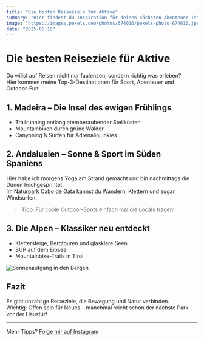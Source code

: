 ```yaml
---
title: "Die besten Reiseziele für Aktive"
summary: "Hier findest du Inspiration für deinen nächsten Abenteuer-Trip."
image: "https://images.pexels.com/photos/674010/pexels-photo-674010.jpeg?auto=compress&h=400"
date: "2025-06-10"
---
```


# Die besten Reiseziele für Aktive

Du willst auf Reisen nicht nur faulenzen, sondern richtig was erleben?  
Hier kommen meine Top-3-Destinationen für Sport, Abenteuer und Outdoor-Fun!

## 1. Madeira – Die Insel des ewigen Frühlings

- Trailrunning entlang atemberaubender Steilküsten
- Mountainbiken durch grüne Wälder
- Canyoning & Surfen für Adrenalinjunkies

## 2. Andalusien – Sonne & Sport im Süden Spaniens

Hier habe ich morgens Yoga am Strand gemacht und bin nachmittags die Dünen hochgesprintet.  
Im Naturpark Cabo de Gata kannst du Wandern, Klettern und sogar Windsurfen.

> Tipp: Für coole Outdoor-Spots einfach mal die Locals fragen!

## 3. Die Alpen – Klassiker neu entdeckt

- Klettersteige, Bergtouren und glasklare Seen
- SUP auf dem Eibsee
- Mountainbike-Trails in Tirol

![Sonnenaufgang in den Bergen](https://images.pexels.com/photos/674010/pexels-photo-674010.jpeg?auto=compress&h=400)

## Fazit

Es gibt unzählige Reiseziele, die Bewegung und Natur verbinden.  
Wichtig: Offen sein für Neues – manchmal reicht schon der nächste Park vor der Haustür!

---

Mehr Tipps? <a href="https://www.instagram.com/fitandtravelblog/" target="_blank" rel="noopener noreferrer"
class="inline-block mt-6 px-6 py-3 bg-gradient-to-r from-pink-500 to-yellow-400 text-white text-lg font-bold rounded-xl shadow-lg hover:from-pink-600 hover:to-yellow-500 transition">
  Folge mir auf Instagram
</a>



